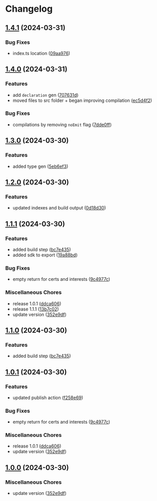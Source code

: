 # Changelog

## [1.4.1](https://github.com/nico-i/cv-data/compare/v1.4.0...v1.4.1) (2024-03-31)


### Bug Fixes

* index.ts location ([09aa976](https://github.com/nico-i/cv-data/commit/09aa976a7416fdf1940079d6a3fd6fc78ff30386))

## [1.4.0](https://github.com/nico-i/cv-data/compare/v1.3.0...v1.4.0) (2024-03-31)


### Features

* add `declaration` gen ([707631d](https://github.com/nico-i/cv-data/commit/707631da2ec2408056999b8a99d563bb23198c11))
* moved files to src folder + began improving compilation ([ec5d4f2](https://github.com/nico-i/cv-data/commit/ec5d4f27ee28946e66e296616424ee3a56330ad0))


### Bug Fixes

* compilations by removing `noEmit` flag ([7dde0ff](https://github.com/nico-i/cv-data/commit/7dde0ff95b5c6dd5a4ff51d9ed9b02389f9d0e85))

## [1.3.0](https://github.com/nico-i/cv-data/compare/v1.2.0...v1.3.0) (2024-03-30)


### Features

* added type gen ([5eb6ef3](https://github.com/nico-i/cv-data/commit/5eb6ef33dac2ade7459ede6f523d0ea97fcd2ab8))

## [1.2.0](https://github.com/nico-i/cv-data/compare/v1.1.1...v1.2.0) (2024-03-30)


### Features

* updated indexes and build output ([0d18d30](https://github.com/nico-i/cv-data/commit/0d18d30ccbb9175afdd2ce9c84d47b7b0ce7e8f4))

## [1.1.1](https://github.com/nico-i/cv-data/compare/v1.1.0...v1.1.1) (2024-03-30)


### Features

* added build step ([bc7e435](https://github.com/nico-i/cv-data/commit/bc7e43527998a7a9dab6be443b4a50f8054d337b))
* added sdk to export ([19a88bd](https://github.com/nico-i/cv-data/commit/19a88bd17ddf0d231a7ce64626d6d8359e8d6aa1))


### Bug Fixes

* empty return for certs and interests ([9c4977c](https://github.com/nico-i/cv-data/commit/9c4977c04b98b65dbbcc56777926db1d6177cd0f))


### Miscellaneous Chores

* release 1.0.1 ([ddca606](https://github.com/nico-i/cv-data/commit/ddca60686cc9685d10447111550bcb2b67e31fe5))
* release 1.1.1 ([13b7c02](https://github.com/nico-i/cv-data/commit/13b7c023393bb65fa1b55ce8b53b4226a4fd6fe4))
* update version ([352e9df](https://github.com/nico-i/cv-data/commit/352e9df20ff83c929748fa6fddb2d26248b0fac8))

## [1.1.0](https://github.com/nico-i/cv-data/compare/v1.0.1...v1.1.0) (2024-03-30)


### Features

* added build step ([bc7e435](https://github.com/nico-i/cv-data/commit/bc7e43527998a7a9dab6be443b4a50f8054d337b))

## [1.0.1](https://github.com/nico-i/cv-data/compare/v1.0.0...v1.0.1) (2024-03-30)


### Features

* updated publish action ([f258e69](https://github.com/nico-i/cv-data/commit/f258e6950993fec845491361a520632b36e143fd))


### Bug Fixes

* empty return for certs and interests ([9c4977c](https://github.com/nico-i/cv-data/commit/9c4977c04b98b65dbbcc56777926db1d6177cd0f))


### Miscellaneous Chores

* release 1.0.1 ([ddca606](https://github.com/nico-i/cv-data/commit/ddca60686cc9685d10447111550bcb2b67e31fe5))
* update version ([352e9df](https://github.com/nico-i/cv-data/commit/352e9df20ff83c929748fa6fddb2d26248b0fac8))

## [1.0.0](https://github.com/nico-i/cv-data/compare/v1.1.0...v1.0.0) (2024-03-30)


### Miscellaneous Chores

* update version ([352e9df](https://github.com/nico-i/cv-data/commit/352e9df20ff83c929748fa6fddb2d26248b0fac8))
